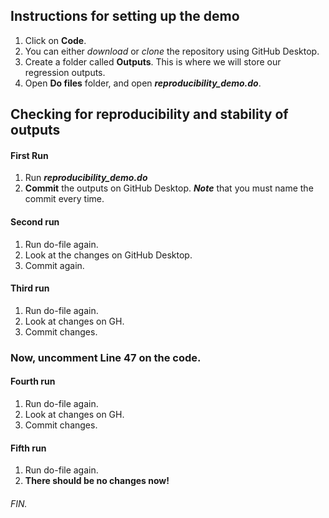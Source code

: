 ## Instructions for setting up the demo
1. Click on **Code**.
2. You can either *download* or *clone* the repository using GitHub Desktop.
3. Create a folder called **Outputs**. This is where we will store our regression outputs.
4. Open **Do files** folder, and open ***reproducibility_demo.do***.

## Checking for reproducibility and stability of outputs
#### First Run 
1. Run ***reproducibility_demo.do***
2. **Commit** the outputs on GitHub Desktop. ***Note*** that you must name the commit every time.
#### Second run 
 1. Run do-file again.
 2. Look at the changes on GitHub Desktop.
 3. Commit again.
#### Third run
 1. Run do-file again.
 2. Look at changes on GH.
 3. Commit changes.

### Now, uncomment Line 47 on the code.

#### Fourth run
1. Run do-file again.
2. Look at changes on GH.
3. Commit changes.

#### Fifth run
1. Run do-file again.
2. **There should be no changes now!**

###### FIN.
